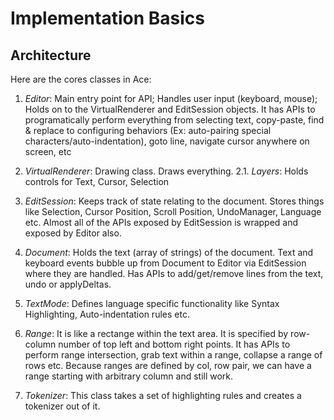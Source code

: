 # Implementation Basics

## Architecture
Here are the cores classes in Ace:

1. _Editor_: Main entry point for API; Handles user input (keyboard, mouse); Holds on to the VirtualRenderer and EditSession objects. It has APIs to programatically perform everything from selecting text, copy-paste, find & replace to configuring behaviors (Ex: auto-pairing special characters/auto-indentation), goto line, navigate cursor anywhere on screen, etc

2. _VirtualRenderer_: Drawing class. Draws everything.
	2.1. _Layers_: Holds controls for Text, Cursor, Selection

3. _EditSession_: Keeps track of state relating to the document. Stores things like Selection, Cursor Position, Scroll Position, UndoManager, Language etc. Almost all of the APIs exposed by EditSession is wrapped and exposed by Editor also. 

4. _Document_: Holds the text (array of strings) of the document. Text and keyboard events bubble up from Document to Editor via EditSession where they are handled. Has APIs to add/get/remove lines from the text, undo or applyDeltas.

5. _TextMode_: Defines language specific functionality like Syntax Highlighting, Auto-indentation rules etc.

6. _Range_: It is like a rectange within the text area. It is specified by row-column number of top left and bottom right points. It has APIs to perform range intersection, grab text within a range, collapse a range of rows etc. Because ranges are defined by col, row pair, we can have a range starting with arbitrary column and still work.

7. _Tokenizer_: This class takes a set of highlighting rules and creates a tokenizer out of it.